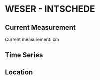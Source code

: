 # WESER - INTSCHEDE

## Current Measurement

Current measurement: <Value topic="rivers/pegel-online/WESER/INTSCHEDE/measurementValue"/> cm

## Time Series

<TimeSeries topic="rivers/pegel-online/WESER/INTSCHEDE/measurementValue" period="week" />

## Location

<WorldMap>
  <Marker lat="52.96416868773003" lon="9.12579880541581" labelTopic="rivers/pegel-online/WESER/INTSCHEDE/measurementValue" />
</WorldMap>

